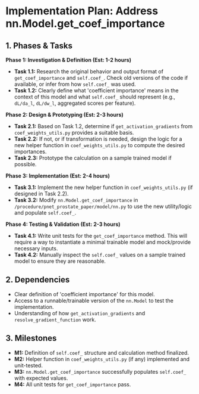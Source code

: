 # Implementation Plan: Address nn.Model.get_coef_importance

## 1. Phases & Tasks

**Phase 1: Investigation & Definition (Est: 1-2 hours)**

*   **Task 1.1:** Research the original behavior and output format of `get_coef_importance` and `self.coef_`. Check old versions of the code if available, or infer from how `self.coef_` was used.
*   **Task 1.2:** Clearly define what 'coefficient importance' means in the context of this model and what `self.coef_` should represent (e.g., `dL/da_l`, `dL/dw_l`, aggregated scores per feature).

**Phase 2: Design & Prototyping (Est: 2-3 hours)**

*   **Task 2.1:** Based on Task 1.2, determine if `get_activation_gradients` from `coef_weights_utils.py` provides a suitable basis.
*   **Task 2.2:** If not, or if transformation is needed, design the logic for a new helper function in `coef_weights_utils.py` to compute the desired importances.
*   **Task 2.3:** Prototype the calculation on a sample trained model if possible.

**Phase 3: Implementation (Est: 2-4 hours)**

*   **Task 3.1:** Implement the new helper function in `coef_weights_utils.py` (if designed in Task 2.2).
*   **Task 3.2:** Modify `nn.Model.get_coef_importance` in `/procedure/pnet_prostate_paper/model/nn.py` to use the new utility/logic and populate `self.coef_`.

**Phase 4: Testing & Validation (Est: 2-3 hours)**

*   **Task 4.1:** Write unit tests for the `get_coef_importance` method. This will require a way to instantiate a minimal trainable model and mock/provide necessary inputs.
*   **Task 4.2:** Manually inspect the `self.coef_` values on a sample trained model to ensure they are reasonable.

## 2. Dependencies

*   Clear definition of 'coefficient importance' for this model.
*   Access to a runnable/trainable version of the `nn.Model` to test the implementation.
*   Understanding of how `get_activation_gradients` and `resolve_gradient_function` work.

## 3. Milestones

*   **M1:** Definition of `self.coef_` structure and calculation method finalized.
*   **M2:** Helper function in `coef_weights_utils.py` (if any) implemented and unit-tested.
*   **M3:** `nn.Model.get_coef_importance` successfully populates `self.coef_` with expected values.
*   **M4:** All unit tests for `get_coef_importance` pass.
